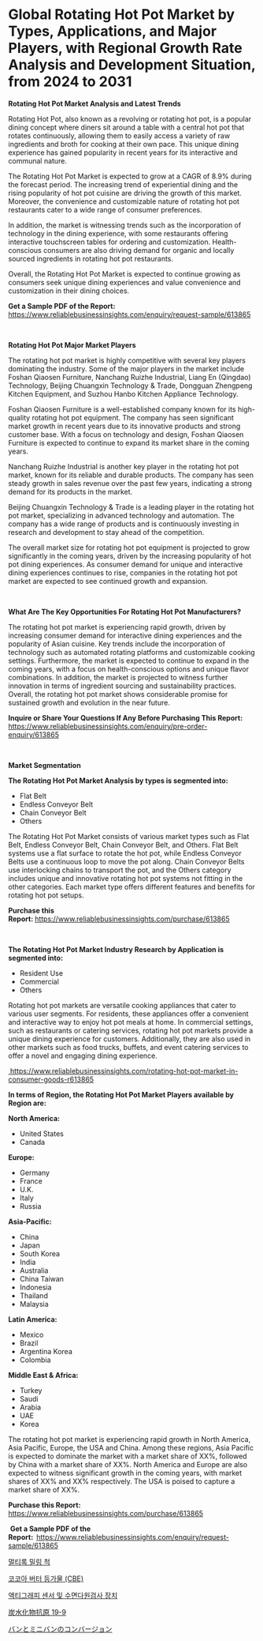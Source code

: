 <p><h1>Global Rotating Hot Pot Market by Types, Applications, and Major Players, with Regional Growth Rate Analysis and Development Situation, from 2024 to 2031</h1></p><p><strong>Rotating Hot Pot Market Analysis and Latest Trends</strong></p>
<p><p>Rotating Hot Pot, also known as a revolving or rotating hot pot, is a popular dining concept where diners sit around a table with a central hot pot that rotates continuously, allowing them to easily access a variety of raw ingredients and broth for cooking at their own pace. This unique dining experience has gained popularity in recent years for its interactive and communal nature.</p><p>The Rotating Hot Pot Market is expected to grow at a CAGR of 8.9% during the forecast period. The increasing trend of experiential dining and the rising popularity of hot pot cuisine are driving the growth of this market. Moreover, the convenience and customizable nature of rotating hot pot restaurants cater to a wide range of consumer preferences.</p><p>In addition, the market is witnessing trends such as the incorporation of technology in the dining experience, with some restaurants offering interactive touchscreen tables for ordering and customization. Health-conscious consumers are also driving demand for organic and locally sourced ingredients in rotating hot pot restaurants.</p><p>Overall, the Rotating Hot Pot Market is expected to continue growing as consumers seek unique dining experiences and value convenience and customization in their dining choices.</p></p>
<p><strong>Get a Sample PDF of the Report:&nbsp;</strong> <a href="https://www.reliablebusinessinsights.com/enquiry/request-sample/613865">https://www.reliablebusinessinsights.com/enquiry/request-sample/613865</a></p>
<p>&nbsp;</p>
<p><strong>Rotating Hot Pot Major Market Players</strong></p>
<p><p>The rotating hot pot market is highly competitive with several key players dominating the industry. Some of the major players in the market include Foshan Qiaosen Furniture, Nanchang Ruizhe Industrial, Liang En (Qingdao) Technology, Beijing Chuangxin Technology & Trade, Dongguan Zhengpeng Kitchen Equipment, and Suzhou Hanbo Kitchen Appliance Technology.</p><p>Foshan Qiaosen Furniture is a well-established company known for its high-quality rotating hot pot equipment. The company has seen significant market growth in recent years due to its innovative products and strong customer base. With a focus on technology and design, Foshan Qiaosen Furniture is expected to continue to expand its market share in the coming years.</p><p>Nanchang Ruizhe Industrial is another key player in the rotating hot pot market, known for its reliable and durable products. The company has seen steady growth in sales revenue over the past few years, indicating a strong demand for its products in the market.</p><p>Beijing Chuangxin Technology & Trade is a leading player in the rotating hot pot market, specializing in advanced technology and automation. The company has a wide range of products and is continuously investing in research and development to stay ahead of the competition.</p><p>The overall market size for rotating hot pot equipment is projected to grow significantly in the coming years, driven by the increasing popularity of hot pot dining experiences. As consumer demand for unique and interactive dining experiences continues to rise, companies in the rotating hot pot market are expected to see continued growth and expansion.</p></p>
<p>&nbsp;</p>
<p><strong>What Are The Key Opportunities For Rotating Hot Pot Manufacturers?</strong></p>
<p><p>The rotating hot pot market is experiencing rapid growth, driven by increasing consumer demand for interactive dining experiences and the popularity of Asian cuisine. Key trends include the incorporation of technology such as automated rotating platforms and customizable cooking settings. Furthermore, the market is expected to continue to expand in the coming years, with a focus on health-conscious options and unique flavor combinations. In addition, the market is projected to witness further innovation in terms of ingredient sourcing and sustainability practices. Overall, the rotating hot pot market shows considerable promise for sustained growth and evolution in the near future.</p></p>
<p><strong>Inquire or Share Your Questions If Any Before Purchasing This Report:</strong> <a href="https://www.reliablebusinessinsights.com/enquiry/pre-order-enquiry/613865">https://www.reliablebusinessinsights.com/enquiry/pre-order-enquiry/613865</a></p>
<p>&nbsp;</p>
<p><strong>Market Segmentation</strong></p>
<p><strong>The Rotating Hot Pot Market Analysis by types is segmented into:</strong></p>
<p><ul><li>Flat Belt</li><li>Endless Conveyor Belt</li><li>Chain Conveyor Belt</li><li>Others</li></ul></p>
<p><p>The Rotating Hot Pot Market consists of various market types such as Flat Belt, Endless Conveyor Belt, Chain Conveyor Belt, and Others. Flat Belt systems use a flat surface to rotate the hot pot, while Endless Conveyor Belts use a continuous loop to move the pot along. Chain Conveyor Belts use interlocking chains to transport the pot, and the Others category includes unique and innovative rotating hot pot systems not fitting in the other categories. Each market type offers different features and benefits for rotating hot pot setups.</p></p>
<p><strong>Purchase this Report:&nbsp;</strong><a href="https://www.reliablebusinessinsights.com/purchase/613865">https://www.reliablebusinessinsights.com/purchase/613865</a></p>
<p>&nbsp;</p>
<p><strong>The Rotating Hot Pot Market Industry Research by Application is segmented into:</strong></p>
<p><ul><li>Resident Use</li><li>Commercial</li><li>Others</li></ul></p>
<p><p>Rotating hot pot markets are versatile cooking appliances that cater to various user segments. For residents, these appliances offer a convenient and interactive way to enjoy hot pot meals at home. In commercial settings, such as restaurants or catering services, rotating hot pot markets provide a unique dining experience for customers. Additionally, they are also used in other markets such as food trucks, buffets, and event catering services to offer a novel and engaging dining experience.</p></p>
<p><a href="https://www.reliablebusinessinsights.com/rotating-hot-pot-market-in-consumer-goods-r613865">&nbsp;https://www.reliablebusinessinsights.com/rotating-hot-pot-market-in-consumer-goods-r613865</a></p>
<p><strong>In terms of Region, the Rotating Hot Pot Market Players available by Region are:</strong></p>
<p>
    <p> <strong> North America: </strong>
        <ul>
            <li>United States</li>
            <li>Canada</li>
        </ul>
        </p> 
    <p> <strong> Europe: </strong>
        <ul>
            <li>Germany</li>
            <li>France</li>
            <li>U.K.</li>
            <li>Italy</li>
            <li>Russia</li>
        </ul>
        </p> 
    <p> <strong> Asia-Pacific: </strong>
        <ul>
            <li>China</li>
            <li>Japan</li>
            <li>South Korea</li>
            <li>India</li>
            <li>Australia</li>
            <li>China Taiwan</li>
            <li>Indonesia</li>
            <li>Thailand</li>
            <li>Malaysia</li>
        </ul>
        </p> 
    <p> <strong> Latin America: </strong>
        <ul>
            <li>Mexico</li>
            <li>Brazil</li>
            <li>Argentina Korea</li>
            <li>Colombia</li>
        </ul>
        </p> 
    <p> <strong> Middle East & Africa: </strong>
        <ul>
            <li>Turkey</li>
            <li>Saudi</li>
            <li>Arabia</li>
            <li>UAE</li>
            <li>Korea</li>
        </ul>
    </p>
    </p>
<p><p>The rotating hot pot market is experiencing rapid growth in North America, Asia Pacific, Europe, the USA and China. Among these regions, Asia Pacific is expected to dominate the market with a market share of XX%, followed by China with a market share of XX%. North America and Europe are also expected to witness significant growth in the coming years, with market shares of XX% and XX% respectively. The USA is poised to capture a market share of XX%.</p></p>
<p><strong>Purchase this Report: </strong><a href="https://www.reliablebusinessinsights.com/purchase/613865">https://www.reliablebusinessinsights.com/purchase/613865</a></p>
<p>&nbsp;<strong>Get a Sample PDF of the Report:&nbsp;&nbsp;</strong><a href="https://www.reliablebusinessinsights.com/enquiry/request-sample/613865">https://www.reliablebusinessinsights.com/enquiry/request-sample/613865</a></p>
<p><strong></strong></p>
<p><p><a href="https://github.com/vs019sa3m8x/Market-Research-Report-List-2/blob/main/725057690883.md">멀티록 밀링 척</a></p><p><a href="https://medium.com/@dallasrrellwg/%EC%BD%94%EC%BD%94%EC%95%84-%EB%B2%84%ED%84%B0-%EB%8F%99%EB%93%B1%EC%B2%B4-cbe-%EC%8B%9C%EC%9E%A5-%EC%84%B1%EA%B3%B5%EC%A0%81%EC%9D%B8-%EB%B9%84%EC%A6%88%EB%8B%88%EC%8A%A4-%EC%A0%84%EB%9E%B5%EC%9D%98-%EC%97%B4%EC%87%A0-2031%EB%85%84%EA%B9%8C%EC%A7%80-%EC%98%88%EC%B8%A1-79d0d6149f3e">코코아 버터 등가물 (CBE)</a></p><p><a href="https://medium.com/@corneliutrifa2022/%EC%95%A1%ED%8B%B0%EA%B7%B8%EB%9E%98%ED%94%BC-%EC%84%BC%EC%84%9C-%EB%B0%8F-%EB%8B%A4%EC%A4%91%EC%88%98%EB%A9%B4%EB%8B%A4%EA%B8%B0%EA%B8%B0-%EC%8B%9C%EC%9E%A5-%EA%B7%9C%EB%AA%A8%EB%8A%94-%EC%84%B8%EA%B3%84-%EC%82%B0%EC%97%85%EC%97%90%EC%84%9C-%EC%B5%9C%EC%83%81%EC%9D%98-%EB%A7%88%EC%BC%80%ED%8C%85-%EC%B1%84%EB%84%90%EC%9D%84-%EB%B3%B4%EC%97%AC%EC%A4%8D%EB%8B%88%EB%8B%A4-687ef0862ed6">액티그래피 센서 및 수면다원검사 장치</a></p><p><a href="https://github.com/LizaHeller2023/Market-Research-Report-List-1/blob/main/181572099525.md">炭水化物抗原 19-9</a></p><p><a href="https://medium.com/@chrispbacon162023/van%E3%81%A8minivan-conversions%E5%B8%82%E5%A0%B4-%E3%82%BF%E3%82%A4%E3%83%97-%E3%82%A2%E3%83%97%E3%83%AA%E3%82%B1%E3%83%BC%E3%82%B7%E3%83%A7%E3%83%B3-%E5%9C%B0%E7%90%86%E3%81%AB%E3%82%88%E3%82%8B%E5%8C%85%E6%8B%AC%E7%9A%84%E3%81%AA%E8%A9%95%E4%BE%A1-70015cbc0268">バンとミニバンのコンバージョン</a></p></p>